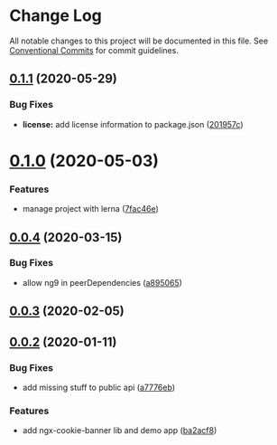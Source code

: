 # Change Log

All notable changes to this project will be documented in this file.
See [Conventional Commits](https://conventionalcommits.org) for commit guidelines.

## [0.1.1](https://github.com/exportarts/ngx-cookie-banner/compare/v0.1.0...v0.1.1) (2020-05-29)


### Bug Fixes

* **license:** add license information to package.json ([201957c](https://github.com/exportarts/ngx-cookie-banner/commit/201957ca7f828746a3cba55732284f245491cd42))





# [0.1.0](https://github.com/exportarts/ngx-cookie-banner/compare/v0.0.4...v0.1.0) (2020-05-03)


### Features

* manage project with lerna ([7fac46e](https://github.com/exportarts/ngx-cookie-banner/commit/7fac46e1933bfec5c482afbd5b11a6f83306838e))





## [0.0.4](https://github.com/exportarts/ngx-cookie-banner/compare/v0.0.3...v0.0.4) (2020-03-15)


### Bug Fixes

* allow ng9 in peerDependencies ([a895065](https://github.com/exportarts/ngx-cookie-banner/commit/a895065ef1add7d37bc4fef202f458899a5c568f))



## [0.0.3](https://github.com/exportarts/ngx-cookie-banner/compare/v0.0.2...v0.0.3) (2020-02-05)



## [0.0.2](https://github.com/exportarts/ngx-cookie-banner/compare/ba2acf8b9282cf0fd14bff4fc885b0e6d9e90c1a...v0.0.2) (2020-01-11)


### Bug Fixes

* add missing stuff to public api ([a7776eb](https://github.com/exportarts/ngx-cookie-banner/commit/a7776eb3f8c20789aab35544cdf5be8a0ca3c5dd))


### Features

* add ngx-cookie-banner lib and demo app ([ba2acf8](https://github.com/exportarts/ngx-cookie-banner/commit/ba2acf8b9282cf0fd14bff4fc885b0e6d9e90c1a))
